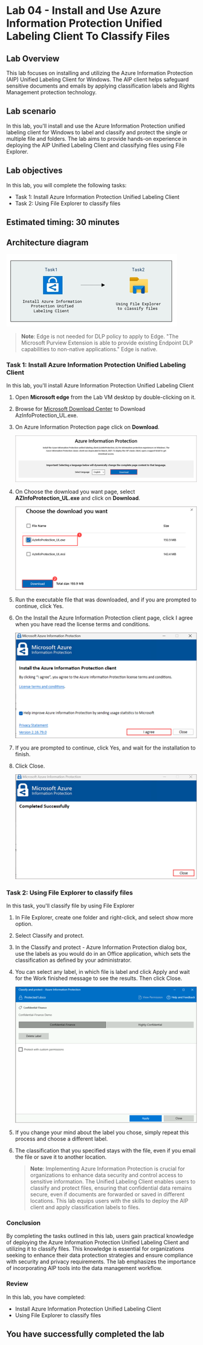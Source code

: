# Lab 04 - Install and Use Azure Information Protection Unified Labeling Client To Classify Files

## Lab Overview

This lab focuses on installing and utilizing the Azure Information Protection (AIP) Unified Labeling Client for Windows. The AIP client helps safeguard sensitive documents and emails by applying classification labels and Rights Management protection technology. 

## Lab scenario
In this lab, you'll install and use the Azure Information Protection unified labeling client for Windows to label and classify and protect the single or multiple file and folders. The lab aims to provide hands-on experience in deploying the AIP Unified Labeling Client and classifying files using File Explorer.

## Lab objectives

In this lab, you will complete the following tasks:

+ Task 1: Install Azure Information Protection Unified Labeling Client
+ Task 2: Using File Explorer to classify files 

## Estimated timing: 30 minutes

## Architecture diagram
![](../media/purview-lab4.png)

>**Note**: Edge is not needed for DLP policy to apply to Edge. "The Microsoft Purview Extension is able to provide existing Endpoint DLP capabilities to non-native applications." Edge is native.

### Task 1: Install Azure Information Protection Unified Labeling Client 

In this lab, you'll install Azure Information Protection Unified Labeling Client 

1. Open **Microsoft edge** from the Lab VM desktop by double-clicking on it. 

1. Browse for [Microsoft Download Center](https://www.microsoft.com/en-us/download/details.aspx?id=53018) to Download AzInfoProtection_UL.exe.

1. On Azure Information Protection page click on **Download**.

   ![](../media/lab4-image1.png)

1. On Choose the download you want page, select **AZInfoProtection_UL.exe** and click on **Download**.

   ![](../media/lab4-image2.png)

3. Run the executable file that was downloaded, and if you are prompted to continue, click Yes.

4. On the Install the Azure Information Protection client page, click I agree when you have read the license terms and conditions.

   ![](../media/lab4-image3.png)

6. If you are prompted to continue, click Yes, and wait for the installation to finish.

7. Click Close.

   ![](../media/lab4-image4.png)

### Task 2: Using File Explorer to classify files 

In this task, you'll classify file by using File Explorer

1. In File Explorer, create one folder  and right-click, and select show more option.

1. Select Classify and protect.

1. In the Classify and protect - Azure Information Protection dialog box, use the labels as you would do in an Office application, which sets the classification as defined by your administrator.
  
1. You can select any label, in which file is label and click Apply and wait for the Work finished message to see the results. Then click Close.

   ![](../media/lab4image1.png)

1. If you change your mind about the label you chose, simply repeat this process and choose a different label.

1. The classification that you specified stays with the file, even if you email the file or save it to another location.

   >**Note**: Implementing Azure Information Protection is crucial for organizations to enhance data security and control access to sensitive information. The Unified 
    Labeling Client enables users to classify and protect files, ensuring that confidential data remains secure, even if documents are forwarded or saved in different 
    locations. This lab equips users with the skills to deploy the AIP client and apply classification labels to files.

### Conclusion
By completing the tasks outlined in this lab, users gain practical knowledge of deploying the Azure Information Protection Unified Labeling Client and utilizing it to classify files. This knowledge is essential for organizations seeking to enhance their data protection strategies and ensure compliance with security and privacy requirements. The lab emphasizes the importance of incorporating AIP tools into the data management workflow.

### Review
In this lab, you have completed:
+ Install Azure Information Protection Unified Labeling Client
+ Using File Explorer to classify files 

## You have successfully completed the lab
